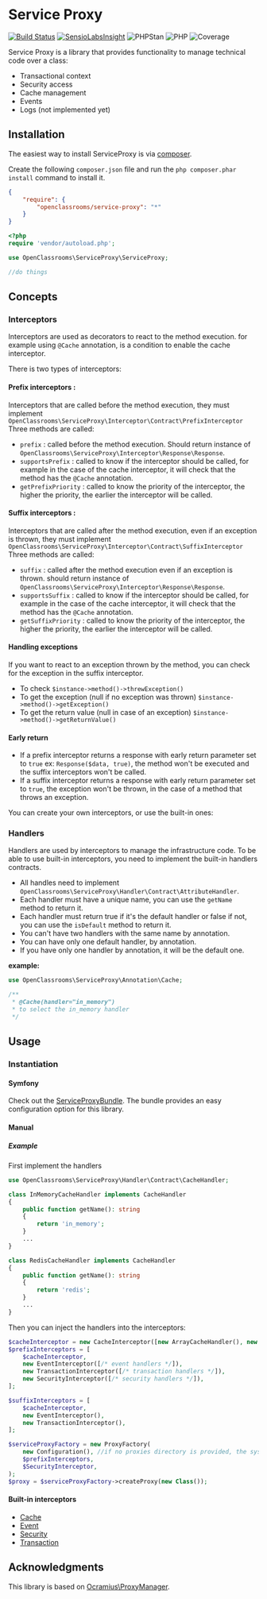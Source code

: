 # Service Proxy
[![Build Status](https://travis-ci.org/OpenClassrooms/ServiceProxy.svg?branch=master)](https://travis-ci.org/OpenClassrooms/ServiceProxy)
[![SensioLabsInsight](https://insight.sensiolabs.com/projects/e0840e44-8f14-4620-96cf-76300727e808/mini.png)](https://insight.sensiolabs.com/projects/e0840e44-8f14-4620-96cf-76300727e808)
![PHPStan](https://img.shields.io/badge/PHPStan-level%207-brightgreen.svg?style=flat)
![PHP](https://img.shields.io/badge/PHP-%3E=%207.4-brightgreen.svg?style=flat)
![Coverage](../coverage/coverage.svg?raw=true)

Service Proxy is a library that provides functionality to manage technical code over a class:
- Transactional context
- Security access
- Cache management
- Events
- Logs (not implemented yet)

## Installation
The easiest way to install ServiceProxy is via [composer](http://getcomposer.org/).

Create the following `composer.json` file and run the `php composer.phar install` command to install it.

```json
{
    "require": {
        "openclassrooms/service-proxy": "*"
    }
}
```
```php
<?php
require 'vendor/autoload.php';

use OpenClassrooms\ServiceProxy\ServiceProxy;

//do things
```

## Concepts

### Interceptors

Interceptors are used as decorators to react to the method execution. 
for example using `@Cache` annotation, is a condition to enable the cache interceptor.

There is two types of interceptors:
#### Prefix interceptors :
Interceptors that are called before the method execution, they must implement `OpenClassrooms\ServiceProxy\Interceptor\Contract\PrefixInterceptor`
Three methods are called:
- `prefix` : called before the method execution. Should return instance of `OpenClassrooms\ServiceProxy\Interceptor\Response\Response`.
- `supportsPrefix` : called to know if the interceptor should be called, for example in the case of the cache interceptor, it will check that the method has the `@Cache` annotation.
- `getPrefixPriority` : called to know the priority of the interceptor, the higher the priority, the earlier the interceptor will be called.

#### Suffix interceptors :
Interceptors that are called after the method execution, even if an exception is thrown, they must implement `OpenClassrooms\ServiceProxy\Interceptor\Contract\SuffixInterceptor`
Three methods are called:
- `suffix` : called after the method execution even if an exception is thrown. should return instance of `OpenClassrooms\ServiceProxy\Interceptor\Response\Response`.
- `supportsSuffix` : called to know if the interceptor should be called, for example in the case of the cache
  interceptor, it will check that the method has the `@Cache` annotation.
- `getSuffixPriority` : called to know the priority of the interceptor, the higher the priority, the earlier the interceptor will be called.

#### Handling exceptions
If you want to react to an exception thrown by the method, you can check for the exception in the suffix interceptor.
- To check `$instance->method()->threwException()`
- To get the exception (null if no exception was thrown) `$instance->method()->getException()`
- To get the return value (null in case of an exception) `$instance->method()->getReturnValue()`

#### Early return
- If a prefix interceptor returns a response with early return parameter set to `true` ex: `Response($data, true)`, the method won't be executed and the suffix interceptors won't be called.
- If a suffix interceptor returns a response with early return parameter set to `true`, the exception won't be thrown, in the case of a method that throws an exception.

You can create your own interceptors, or use the built-in ones:

### Handlers

Handlers are used by interceptors to manage the infrastructure code.
To be able to use built-in interceptors, you need to implement the built-in handlers contracts.

- All handles need to implement `OpenClassrooms\ServiceProxy\Handler\Contract\AttributeHandler`.
- Each handler must have a unique name, you can use the `getName` method to return it.
- Each handler must return true if it's the default handler or false if not, you can use the `isDefault` method to return it.
- You can't have two handlers with the same name by annotation.
- You can have only one default handler, by annotation.
- If you have only one handler by annotation, it will be the default one.

**example:**

```php
use OpenClassrooms\ServiceProxy\Annotation\Cache;

/**
 * @Cache(handler="in_memory")
 * to select the in_memory handler
 */

 ```

## Usage
### Instantiation

#### Symfony
Check out the [ServiceProxyBundle](http://github.com/openclassrooms/ServiceProxyBundle).
The bundle provides an easy configuration option for this library.

#### Manual
##### Example
First implement the handlers

```php
use OpenClassrooms\ServiceProxy\Handler\Contract\CacheHandler;

class InMemoryCacheHandler implements CacheHandler
{
    public function getName(): string
    {
        return 'in_memory';
    }
    ...
}

class RedisCacheHandler implements CacheHandler
{
    public function getName(): string
    {
        return 'redis';
    }
    ...
}
```

Then you can inject the handlers into the interceptors:

```php
$cacheInterceptor = new CacheInterceptor([new ArrayCacheHandler(), new RedisCacheHandler()]);
$prefixInterceptors = [
    $cacheInterceptor,
    new EventInterceptor([/* event handlers */]),
    new TransactionInterceptor([/* transaction handlers */]),
    new SecurityInterceptor([/* security handlers */]),
];

$suffixInterceptors = [
    $cacheInterceptor,
    new EventInterceptor(),
    new TransactionInterceptor(),
];

$serviceProxyFactory = new ProxyFactory(
    new Configuration(), //if no proxies directory is provided, the system tmp dir is used
    $prefixInterceptors,
    $SecurityInterceptor,
);
$proxy = $serviceProxyFactory->createProxy(new Class());
```

#### Built-in interceptors

- [Cache](docs/Interceptor/cache.md)
- [Event](docs/Interceptor/event.md)
- [Security](docs/Interceptor/security.md)
- [Transaction](docs/Interceptor/transaction.md)

## Acknowledgments  
This library is based on [Ocramius\ProxyManager](https://github.com/Ocramius/ProxyManager).
